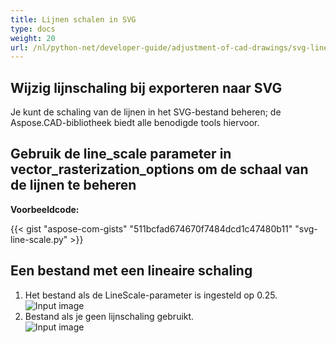 ```yaml
---
title: Lijnen schalen in SVG
type: docs
weight: 20
url: /nl/python-net/developer-guide/adjustment-of-cad-drawings/svg-line-scale/
---
```



## **Wijzig lijnschaling bij exporteren naar SVG**

Je kunt de schaling van de lijnen in het SVG-bestand beheren; de Aspose.CAD-bibliotheek biedt alle benodigde tools hiervoor.

## **Gebruik de line_scale parameter in vector_rasterization_options om de schaal van de lijnen te beheren**

**Voorbeeldcode:**

{{< gist "aspose-com-gists" "511bcfad674670f7484dcd1c47480b11" "svg-line-scale.py" >}}


## Een bestand met een lineaire schaling
1. Het bestand als de LineScale-parameter is ingesteld op 0.25.<br>
![Input image](/_assets/guide/svg/line_scale_0.25.png)<br>
1. Bestand als je geen lijnschaling gebruikt.<br>
![Input image](/_assets/guide/svg/basic_options.png)<br>
